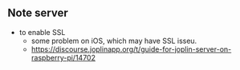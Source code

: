## Note server
- to enable SSL
  - some problem on iOS, which may have SSL isseu.
  - https://discourse.joplinapp.org/t/guide-for-joplin-server-on-raspberry-pi/14702 
